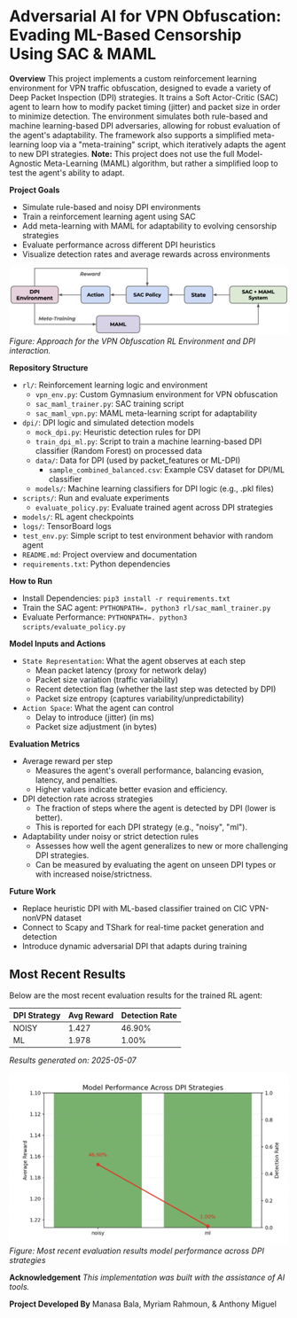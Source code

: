 # Adversarial AI for VPN Obfuscation: Evading ML-Based Censorship Using SAC & MAML

**Overview**
This project implements a custom reinforcement learning environment for VPN traffic obfuscation, designed to evade a variety of Deep Packet Inspection (DPI) strategies. It trains a Soft Actor-Critic (SAC) agent to learn how to modify packet timing (jitter) and packet size in order to minimize detection. The environment simulates both rule-based and machine learning-based DPI adversaries, allowing for robust evaluation of the agent's adaptability. The framework also supports a simplified meta-learning loop via a "meta-training" script, which iteratively adapts the agent to new DPI strategies. **Note:** This project does not use the full Model-Agnostic Meta-Learning (MAML) algorithm, but rather a simplified loop to test the agent's ability to adapt.

**Project Goals**

- Simulate rule-based and noisy DPI environments
- Train a reinforcement learning agent using SAC
- Add meta-learning with MAML for adaptability to evolving censorship strategies
- Evaluate performance across different DPI heuristics
- Visualize detection rates and average rewards across environments

![Approach Model](images/Approach_Model.png)
_Figure: Approach for the VPN Obfuscation RL Environment and DPI interaction._

**Repository Structure**

- `rl/`: Reinforcement learning logic and environment
  - `vpn_env.py`: Custom Gymnasium environment for VPN obfuscation
  - `sac_maml_trainer.py`: SAC training script
  - `sac_maml_vpn.py`: MAML meta-learning script for adaptability
- `dpi/`: DPI logic and simulated detection models
  - `mock_dpi.py`: Heuristic detection rules for DPI
  - `train_dpi_ml.py`: Script to train a machine learning-based DPI classifier (Random Forest) on processed data
  - `data/`: Data for DPI (used by packet_features or ML-DPI)
    - `sample_combined_balanced.csv`: Example CSV dataset for DPI/ML classifier
  - `models/`: Machine learning classifiers for DPI logic (e.g., .pkl files)
- `scripts/`: Run and evaluate experiments
  - `evaluate_policy.py`: Evaluate trained agent across DPI strategies
- `models/`: RL agent checkpoints 
- `logs/`: TensorBoard logs
- `test_env.py`: Simple script to test environment behavior with random agent
- `README.md`: Project overview and documentation
- `requirements.txt`: Python dependencies

**How to Run**

- Install Dependencies: `pip3 install -r requirements.txt`
- Train the SAC agent: `PYTHONPATH=. python3 rl/sac_maml_trainer.py`
- Evaluate Performance: `PYTHONPATH=. python3 scripts/evaluate_policy.py`

**Model Inputs and Actions**

- `State Representation`: What the agent observes at each step
  - Mean packet latency (proxy for network delay)
  - Packet size variation (traffic variability)
  - Recent detection flag (whether the last step was detected by DPI)
  - Packet size entropy (captures variability/unpredictability)
- `Action Space`: What the agent can control
  - Delay to introduce (jitter) (in ms)
  - Packet size adjustment (in bytes)

**Evaluation Metrics**

- Average reward per step
  - Measures the agent's overall performance, balancing evasion, latency, and penalties.
  - Higher values indicate better evasion and efficiency.
- DPI detection rate across strategies
  - The fraction of steps where the agent is detected by DPI (lower is better).
  - This is reported for each DPI strategy (e.g., "noisy", "ml").
- Adaptability under noisy or strict detection rules
  - Assesses how well the agent generalizes to new or more challenging DPI strategies.
  - Can be measured by evaluating the agent on unseen DPI types or with increased noise/strictness.

**Future Work**

- Replace heuristic DPI with ML-based classifier trained on CIC VPN-nonVPN dataset
- Connect to Scapy and TShark for real-time packet generation and detection
- Introduce dynamic adversarial DPI that adapts during training

## Most Recent Results

Below are the most recent evaluation results for the trained RL agent:

| DPI Strategy | Avg Reward | Detection Rate |
| ------------ | ---------- | -------------- |
| NOISY        | 1.427      | 46.90%         |
| ML           | 1.978      | 1.00%          |

_Results generated on: 2025-05-07_

![Most Recent Results](images/Eval_Results_2025-05-07.png)
_Figure: Most recent evaluation results model performance across DPI strategies_

**Acknowledgement**
_This implementation was built with the assistance of AI tools._

**Project Developed By**
Manasa Bala, Myriam Rahmoun, & Anthony Miguel

